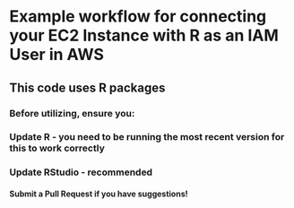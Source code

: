 # **Example workflow for connecting your EC2 Instance with R as an IAM User in AWS**
## This code uses R packages

### Before utilizing, ensure you:
### Update R - you need to be running the most recent version for this to work correctly
### Update RStudio - recommended 

#### Submit a Pull Request if you have suggestions!
